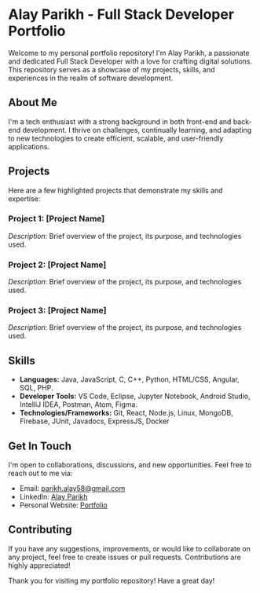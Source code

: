 
# Alay Parikh - Full Stack Developer Portfolio

Welcome to my personal portfolio repository! I'm Alay Parikh, a passionate and dedicated Full Stack Developer with a love for crafting digital solutions. This repository serves as a showcase of my projects, skills, and experiences in the realm of software development.

## About Me

I'm a tech enthusiast with a strong background in both front-end and back-end development. I thrive on challenges, continually learning, and adapting to new technologies to create efficient, scalable, and user-friendly applications.

## Projects

Here are a few highlighted projects that demonstrate my skills and expertise:

### Project 1: [Project Name]
_Description_: Brief overview of the project, its purpose, and technologies used.

### Project 2: [Project Name]
_Description_: Brief overview of the project, its purpose, and technologies used.

### Project 3: [Project Name]
_Description_: Brief overview of the project, its purpose, and technologies used.


## Skills

- **Languages:** Java, JavaScript, C, C++, Python, HTML/CSS, Angular, SQL, PHP.
- **Developer Tools:** VS Code, Eclipse, Jupyter Notebook, Android Studio, IntelliJ IDEA, Postman, Atom, Figma.
- **Technologies/Frameworks:** Git, React, Node.js, Linux, MongoDB, Firebase, JUnit, Javadocs, ExpressJS, Docker

## Get In Touch

I'm open to collaborations, discussions, and new opportunities. Feel free to reach out to me via:

- Email: [parikh.alay58@gmail.com](mailto:parikh.alay58@gmail.com)
- LinkedIn: [Alay Parikh](https://www.linkedin.com/in/parikhalay)
- Personal Website: [Portfolio](https://parikhalay.github.io/portfolio/)


## Contributing

If you have any suggestions, improvements, or would like to collaborate on any project, feel free to create issues or pull requests. Contributions are highly appreciated!

Thank you for visiting my portfolio repository! Have a great day!
